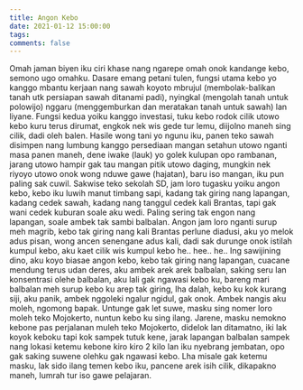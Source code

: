 ```yaml
---
title: Angon Kebo
date: 2021-01-12 15:00:00
tags:
comments: false
---
```

Omah jaman biyen iku ciri khase nang ngarepe omah onok kandange kebo, semono ugo omahku. Dasare emang petani tulen, fungsi utama kebo yo kanggo mbantu kerjaan nang sawah koyoto mbrujul (membolak-balikan tanah utk persiapan sawah ditanami padi), nyingkal (mengolah tanah untuk polowijo) nggaru (menggemburkan dan meratakan tanah untuk sawah) lan liyane. Fungsi kedua yoiku kanggo investasi, tuku kebo rodok cilik utowo kebo kuru terus dirumat, engkok nek wis gede tur lemu, diijolno maneh sing cilik, dadi oleh balen. Hasile wong tani yo ngunu iku, panen teko sawah disimpen nang lumbung kanggo persediaan mangan setahun utowo nganti masa panen maneh, dene iwake (lauk) yo golek kulupan opo rambanan, jarang utowo hampir gak tau mangan pitik utowo daging, mungkin nek riyoyo utowo onok wong nduwe gawe (hajatan), baru iso mangan, iku pun paling sak cuwil. 
Sakwise teko sekolah SD, jam loro tugasku yoiku angon kebo, kebo iku luwih manut timbang sapi, kadang tak giring nang lapangan, kadang cedek sawah, kadang nang tanggul cedek kali Brantas, tapi gak wani cedek kuburan soale aku wedi. Paling sering tak engon nang lapangan, soale ambek tak sambi balbalan. Angon jam loro nganti surup meh magrib, kebo tak giring nang kali Brantas perlune diadusi, aku yo melok adus pisan, wong ancen senengane adus kali, dadi sak durunge onok istilah kumpul kebo, aku kaet cilik wis kumpul kebo he.. hee.. he.. 
Ing sawijining dino, aku koyo biasae angon kebo, kebo tak giring nang lapangan, cuacane mendung terus udan deres, aku ambek arek arek balbalan, saking seru lan konsentrasi olehe balbalan, aku lali gak ngawasi kebo ku, bareng mari balbalan meh surup kebo ku arep tak giring, lha dalah, kebo ku kok kurang siji, aku panik, ambek nggoleki ngalur ngidul, gak onok. Ambek nangis aku moleh, ngomong bapak. 
Untunge gak let suwe, masku sing nomer loro moleh teko Mojokerto, nuntun kebo ku sing ilang. 
Jarene, masku nemokno kebone pas perjalanan muleh teko Mojokerto, didelok lan ditamatno, iki lak koyok keboku tapi kok sampek tutuk kene, jarak lapangan balbalan sampek nang lokasi ketemu kebone kiro kiro 2 kilo lan iku nyebrang jembatan, opo gak saking suwene olehku gak ngawasi kebo. 
Lha misale gak ketemu masku, lak sido ilang temen kebo iku, pancene arek isih cilik, dikapakno maneh, lumrah tur iso gawe pelajaran.